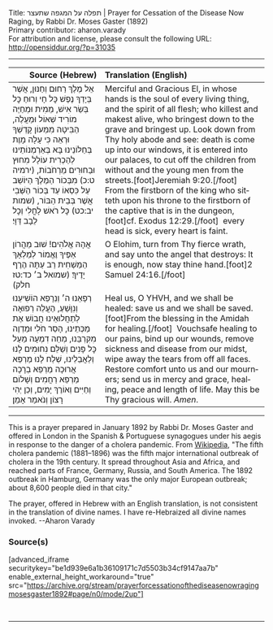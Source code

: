 <html>
<head></head>
<body>
Title: תפלה על המגפה שתעצר | Prayer for Cessation of the Disease Now Raging, by Rabbi Dr. Moses Gaster (1892)<br />
Primary contributor: aharon.varady<br />
For attribution and license, please consult the following URL: <a href="http://opensiddur.org/?p=31035">http://opensiddur.org/?p=31035</a>
<p />
<hr />

<table style="margin-left: auto;margin-right: auto;" class="draggable">
<thead><tr><th id="x" style="text-align: right;">Source (Hebrew)</th><th style="text-align: left;">Translation (English)</th></tr></thead>
<tbody>
<tr><td style="vertical-align:top;">
<div class="liturgy" lang="he">
אֵל מֶלֶךְ רַחוּם וְחַנּוּן, 
אֲשֶׁר בְּיָדְךָ נֶפֶשׁ כׇּל חָי 
וְרוּחַ כׇּל בְּשַׂר אִישׁ, 
מֵמִית וּמְחַיֶּה 
מוֹרִיד שְׁאוֹל וּמַעֲלֶה, 
הַבִּיטָה מִמְּעוֹן קָדְשְׁךָ וּרְאֵה 
כִּי עָלָה מָוֶת בְּחַלּוֹנֵינוּ 
בָּא בְּאַרְמְנוֹתֵינוּ 
לְהַכְרִית עוֹלָל מִחוּץ 
וּבַחוּרִים מֵרְחֹבוֹת, <span class="citation">(ירמיה ט:כ)</span>
מִבְּכוֹר הַמֶּלֶךְ הַיּוֹשֵׁב עַל כִּסְאוֹ 
עַד בְּכוֹר הַשְּׁבִי אֲשֶׁר בְּבֵית הַבּוֹר, <span class="citation">(שמות יב:כט)</span>
כׇּל רֹאשׁ לָחֳלִי 
וְכׇל לֵבָב דַּוָּי׃
</span></div></td>
 
<td style="vertical-align:top;">
<div class="english" lang="en">
Merciful and Gracious El, 
in whose hands is the soul of every living thing, 
and the spirit of all flesh; 
who killest and makest alive, 
who bringest down to the grave and bringest up. 
Look down from Thy holy abode and see: 
death is come up into our windows, 
it is entered into our palaces, 
to cut off the children from without 
and the young men from the streets.[foot]Jeremiah 9:20.[/foot]&nbsp;
From the firstborn of the king who sitteth upon his throne 
to the firstborn of the captive that is in the dungeon,[foot]cf. Exodus 12:29.[/foot]&nbsp;
every head is sick, 
every heart is faint.
</div></td></tr>


<tr><td style="vertical-align:top;">
<div class="liturgy" lang="he">
אֲהָהּ אֱלֹהִים! 
שׁוּב מֵהֲרוֹן אַפֶּיךָ 
וֶאֱמוֹר לְמַלְאָךְ הַמַּשְׁחִית 
רַב עַתָּה הֶרֶף יָדֶיךָ׃ <span class="citation">(שמואל ב׳ כד:טז חלק)</span>
</span></div></td>
 
<td style="vertical-align:top;">
<div class="english" lang="en">
O Elohim, 
turn from Thy fierce wrath, 
and say unto the angel that destroys: 
It is enough, now stay thine hand.[foot]2 Samuel 24:16.[/foot]

</div></td></tr>


<tr><td style="vertical-align:top;">
<div class="liturgy" lang="he">
רְפָאֵנוּ ה׳ וְנֵרָפֵא 
הוֹשִׁיעֵנוּ וְנִוָּשֵׁעַ, 
הַעֲלֵה רְפוּאָה לְתַחֲלוּאֵינוּ 
חֲבוֹשׁ אֶת מַכְּתֵינוּ, 
הָסֵר חֹלִי וּמַדְוֶה מִקִּרְבֵּנוּ, 
מְחֵה דִמְעָה מֵעַל כׇּל פָּנִים 
וְשַׁלֵּם נִחוּמִים לָנוּ וְלַאֲבֵלֵינוּ, 
שְׁלַח לָנוּ מַרְפֵּא אֲרוּכָה מַרְפֵּא בְרָכָה מַרְפֵּא רַחֲמִים 
וְשָׁלוֹם וְחַיִּים וְאוֹרֶךְ יָמִים, 
וְכֵן יְהִי רָצוֹן 
וְנֹאמַר אָמֵן׃
</span></div></td>
 
<td style="vertical-align:top;">
<div class="english" lang="en">
Heal us, O YHVH, and we shall be healed: 
save us and we shall be saved.[foot]From the blessing in the Amidah for healing.[/foot]&nbsp;
Vouchsafe healing to our pains, 
bind up our wounds, 
remove sickness and disease from our midst, 
wipe away the tears from off all faces. 
Restore comfort unto us and our mourners; 
send us in mercy and grace, healing, 
peace and length of life. 
May this be Thy gracious will. 
<em>Amen</em>.
</div></td></tr>
</tbody></table>

<hr />

This is a prayer prepared in January 1892 by Rabbi Dr. Moses Gaster and offered in London in the Spanish &amp; Portuguese synagogues under his aegis in response to the danger of a cholera pandemic. From <a href="https://en.wikipedia.org/wiki/1881–1896_cholera_pandemic">Wikipedia</a>, "The fifth cholera pandemic (1881–1896) was the fifth major international outbreak of cholera in the 19th century. It spread throughout Asia and Africa, and reached parts of France, Germany, Russia, and South America. The 1892 outbreak in Hamburg, Germany was the only major European outbreak; about 8,600 people died in that city."

The prayer, offered in Hebrew with an English translation, is not consistent in the translation of divine names. I have re-Hebraized all divine names invoked. --Aharon Varady

<h3>Source(s)</h3>

[advanced_iframe securitykey="be1d939e6a1b36109171c7d5503b34cf9147aa7b" enable_external_height_workaround="true" src="https://archive.org/stream/prayerforcessationofthediseasenowragingmosesgaster1892#page/n0/mode/2up"]

&nbsp;

<hr />

&nbsp;
</body>
</html>